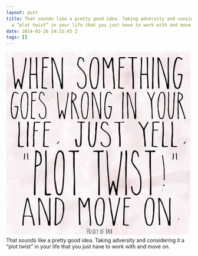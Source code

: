 ```yaml
---
layout: post
title: That sounds like a pretty good idea. Taking adversity and considering it
  a “plot twist” in your life that you just have to work with and move on.
date: 2014-03-26 14:15:43 Z
tags: []
---
```

![](/media/2014/03/80777953506.jpg)
That sounds like a pretty good idea. Taking adversity and considering it a “plot twist” in your life that you just have to work with and move on.
